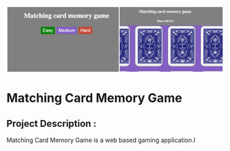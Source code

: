 ![screenshot](assets/screenshot.png)
# Matching Card Memory Game
## Project Description :
Matching Card Memory Game is a web based gaming application.I